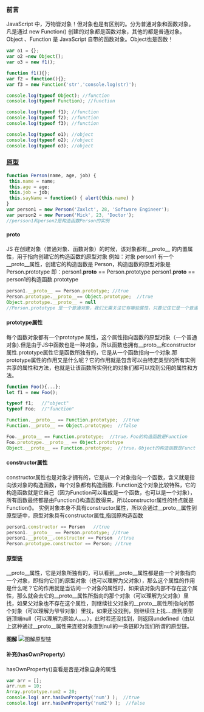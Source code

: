 ### 前言
JavaScript 中，万物皆对象！但对象也是有区别的。分为普通对象和函数对象。
凡是通过 new Function() 创建的对象都是函数对象，其他的都是普通对象。
Object 、Function 是 JavaScript 自带的函数对象。Object也是函数！

```js
var o1 = {}; 
var o2 =new Object();
var o3 = new f1();

function f1(){}; 
var f2 = function(){};
var f3 = new Function('str','console.log(str)');

console.log(typeof Object); //function 
console.log(typeof Function); //function  

console.log(typeof f1); //function 
console.log(typeof f2); //function 
console.log(typeof f3); //function   

console.log(typeof o1); //object 
console.log(typeof o2); //object 
console.log(typeof o3); //object
```
### [原型](https://www.cnblogs.com/ranyonsue/p/11201730.html)
```js
function Person(name, age, job) {
 this.name = name;
 this.age = age;
 this.job = job;
 this.sayName = function() { alert(this.name) } 
}
var person1 = new Person('Zaxlct', 28, 'Software Engineer');
var person2 = new Person('Mick', 23, 'Doctor');
//persson1和person2是构造函数Person的实例
```
#### __proto__
JS 在创建对象（普通对象、函数对象）的时候，该对象都有__proto__ 的内置属性，用于指向创建它的构造函数的原型对象
例如：对象 person1 有一个 __proto__属性，创建它的构造函数是 Person，构造函数的原型对象是 Person.prototype
即：person1.__proto__ == Person.prototype
person1.__proto__ == person1的构造函数.prototype

```js
person1.__proto__ == Person.prototype; //true
Person.prototype.__proto__== Object.prototype;  //true
Object.prototype.__proto__ = null
//Person.prototype 是一个普通对象，我们无需关注它有哪些属性，只要记住它是一个普通对象。一个普通对象的构造函数 === Object
```

#### prototype属性
每个函数对象都有一个prototype 属性，这个属性指向函数的原型对象（一个普通对象).但是由于JS中函数也是一种对象，所以函数也拥有__proto__和constructor属性.prototype属性它是函数所独有的，它是从一个函数指向一个对象.那prototype属性的作用又是什么呢？它的作用就是包含可以由特定类型的所有实例共享的属性和方法，也就是让该函数所实例化的对象们都可以找到公用的属性和方法。
```js
function Foo(){...};
let f1 = new Foo();

typeof f1;   //"object"
typeof Foo;  //"function"

Function.__proto__ == Function.prototype;  //true  
Function.__proto__ == Object.prototype;  //false

Foo.__proto__ == Function.prototype;  //true，Foo的构造函数是Function
Foo.prototype.__proto__ == Object.prototype
Object.__proto__ == Function.prototype;  //true，Object的构造函数是Funct

```

#### constructor属性
constructor属性也是对象才拥有的，它是从一个对象指向一个函数，含义就是指向该对象的构造函数，每个对象都有构造函数.
Function这个对象比较特殊，它的构造函数就是它自己（因为Function可以看成是一个函数，也可以是一个对象），所有函数最终都是由Function()构造函数得来，所以constructor属性的终点就是Function()。
实例对象本身不具有constructor属性，所以会通过__proto__属性到原型链中，原型对象具有constructor属性,指回原构造函数

```js
person1.constructor == Person   //true
person1.__proto__ == Person.prototype; //true
person1.__proto__.constructor == Person  //true
Person.prototype.constructor == Person; //true
```

#### 原型链
__proto__属性，它是对象所独有的，可以看到__proto__属性都是由一个对象指向一个对象，即指向它们的原型对象（也可以理解为父对象），那么这个属性的作用是什么呢？它的作用就是当访问一个对象的属性时，如果该对象内部不存在这个属性，那么就会去它的__proto__属性所指向的那个对象（可以理解为父对象）里找，如果父对象也不存在这个属性，则继续往父对象的__proto__属性所指向的那个对象（可以理解为爷爷对象）里找，如果还没找到，则继续往上找….直到原型链顶端null（可以理解为原始人。。。），此时若还没找到，则返回undefined（由以上这种通过__proto__属性来连接对象直到null的一条链即为我们所谓的原型链。

**图解**
![图解原型链](https://s2.51cto.com/images/blog/201902/19/3aac1f57ace09faf8d69b4aa11dc3ad6.png?x-oss-process=image/watermark,size_16,text_QDUxQ1RP5Y2a5a6i,color_FFFFFF,t_30,g_se,x_10,y_10,shadow_20,type_ZmFuZ3poZW5naGVpdGk=/format,webp/resize,m_fixed,w_750)

#### 补充(hasOwnProperty)
hasOwnProperty()查看是否是对象自身的属性

```js
var arr = [];
arr.num = 10;
Array.prototype.num2 = 20;
console.log( arr.hasOwnProperty('num') );  //true
console.log( arr.hasOwnProperty('num2') );  //false
```


